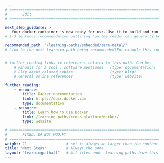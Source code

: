 ```yaml
---
# ================================================================================
#       Edit
# ================================================================================

next_step_guidance: >
   Your docker container is now ready for use. Use it to build and run an embedded software image with Arm Compiler for Embedded. 
# 1-3 sentence recommendation outlining how the reader can generally keep learning about these topics, and a specific explanation of why the next step is being recommended.

recommended_path: "/learning-paths/embedded/bare-metal/"
# Link to the next learning path being recommended(For example this could be /learning-paths/cloud/mongodb).


# further_reading links to references related to this path. Can be:
    # Manuals for a tool / software mentioned   (type: documentation)
    # Blog about related topics                 (type: blog)
    # General online references                 (type: website) 

further_reading:
    - resource:
        title: Docker documentation
        link: https://docs.docker.com
        type: documentation
    - resource:
        title: Learn how to use Docker
        link: /learning-paths/cross-platform/docker/
        type: website

# ================================================================================
#       FIXED, DO NOT MODIFY
# ================================================================================
weight: 21                  # set to always be larger than the content in this path, and one more than 'review'
title: "Next Steps"         # Always the same
layout: "learningpathall"   # All files under learning paths have this same wrapper
---
```

